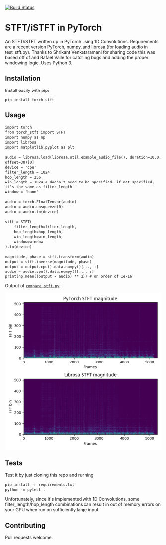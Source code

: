 [![Build Status](https://travis-ci.com/pseeth/pytorch-stft.svg?branch=master)](https://travis-ci.com/pseeth/pytorch-stft)

# STFT/iSTFT in PyTorch

An STFT/iSTFT written up in PyTorch using 1D Convolutions. Requirements are a recent version PyTorch, numpy, and librosa (for loading audio in test_stft.py). Thanks to Shrikant Venkataramani for sharing code this was based off of and Rafael Valle for catching bugs and adding the proper windowing logic. Uses Python 3.

## Installation
Install easily with pip:
```
pip install torch-stft
```

## Usage
```
import torch
from torch_stft import STFT
import numpy as np
import librosa 
import matplotlib.pyplot as plt

audio = librosa.load(librosa.util.example_audio_file(), duration=10.0, offset=30)[0]
device = 'cpu'
filter_length = 1024
hop_length = 256
win_length = 1024 # doesn't need to be specified. if not specified, it's the same as filter_length
window = 'hann'

audio = torch.FloatTensor(audio)
audio = audio.unsqueeze(0)
audio = audio.to(device)

stft = STFT(
    filter_length=filter_length, 
    hop_length=hop_length, 
    win_length=win_length,
    window=window
).to(device)

magnitude, phase = stft.transform(audio)
output = stft.inverse(magnitude, phase)
output = output.cpu().data.numpy()[..., :]
audio = audio.cpu().data.numpy()[..., :]
print(np.mean((output - audio) ** 2)) # on order of 1e-16
```

Output of [`compare_stft.py`](compare_stft.py):

![images/stft.png](images/stft.png)

## Tests
Test it by just cloning this repo and running
    
```
pip install -r requirements.txt
python -m pytest .
```

Unfortunately, since it's implemented with 1D Convolutions, some filter_length/hop_length 
combinations can result in out of memory errors on your GPU when run on sufficiently large input.


## Contributing
Pull requests welcome.

